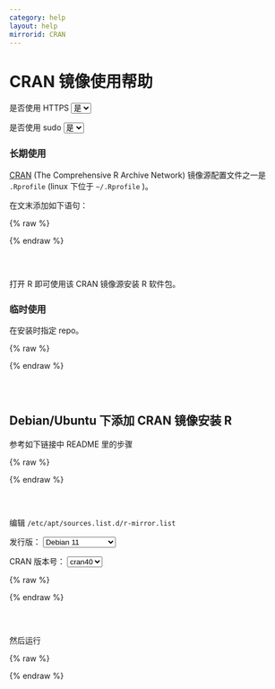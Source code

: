 ```yaml
---
category: help
layout: help
mirrorid: CRAN
---
```


# CRAN 镜像使用帮助

<form class="form-inline">
<div class="form-group">
	<label>是否使用 HTTPS</label>
	<select id="http-select" class="form-control content-select" data-target="#content-0,#content-1,#content-2,#content-3,#content-4">
	  <option data-http_protocol="https://" selected>是</option>
	  <option data-http_protocol="http://">否</option>
	</select>
</div>
</form>


<form class="form-inline">
<div class="form-group">
	<label>是否使用 sudo</label>
	<select id="sudo-select" class="form-control content-select" data-target="#content-0,#content-1,#content-2,#content-3,#content-4">
	  <option data-sudo="sudo " data-sudoE="sudo -E " selected>是</option>
	  <option data-sudo="" data-sudoE="">否</option>
	</select>
</div>
</form>



### 长期使用

[CRAN](https://cran.r-project.org/) (The Comprehensive R Archive Network) 镜像源配置文件之一是 `.Rprofile` (linux 下位于 `~/.Rprofile` )。

在文末添加如下语句：



{% raw %}
<script id="template-0" type="x-tmpl-markup">
options("repos" = c(CRAN="{{http_protocol}}{{mirror}}/"))
</script>
{% endraw %}

<p></p>

<pre>
<code id="content-0" class="language-r" data-template="#template-0" data-select="#http-select,#sudo-select">
</code>
</pre>


打开 R 即可使用该 CRAN 镜像源安装 R 软件包。

### 临时使用

在安装时指定 repo。



{% raw %}
<script id="template-1" type="x-tmpl-markup">
install.packages("lattice", repos="{{http_protocol}}{{mirror}}/")
</script>
{% endraw %}

<p></p>

<pre>
<code id="content-1" class="language-r" data-template="#template-1" data-select="#http-select,#sudo-select">
</code>
</pre>


## Debian/Ubuntu 下添加 CRAN 镜像安装 R

参考如下链接中 README 里的步骤



{% raw %}
<script id="template-2" type="x-tmpl-markup">
# Debian 帮助
{{http_protocol}}{{mirror}}/bin/linux/debian/
# Ubuntu 帮助
{{http_protocol}}{{mirror}}/bin/linux/ubuntu/fullREADME.html
</script>
{% endraw %}

<p></p>

<pre>
<code id="content-2" class="language-plaintext" data-template="#template-2" data-select="#http-select,#sudo-select">
</code>
</pre>


编辑 `/etc/apt/sources.list.d/r-mirror.list`



<form class="form-inline">
<div class="form-group">
  <label>发行版：</label>
    <select id="select-3-0" class="form-control content-select" data-target="#content-3">
      <option data-os_name="debian" data-release_name="bullseye" selected>Debian 11</option>
      <option data-os_name="debian" data-release_name="buster">Debian 10</option>
      <option data-os_name="debian" data-release_name="stretch">Debian 9</option>
      <option data-os_name="debian" data-release_name="jessie">Debian 8</option>
      <option data-os_name="ubuntu" data-release_name="jammy">Ubuntu 22.04 LTS</option>
      <option data-os_name="ubuntu" data-release_name="focal">Ubuntu 20.04 LTS</option>
      <option data-os_name="ubuntu" data-release_name="bionic">Ubuntu 18.04 LTS</option>
      <option data-os_name="ubuntu" data-release_name="xenial">Ubuntu 16.04 LTS</option>
    </select>
</div>
</form>

<form class="form-inline">
<div class="form-group">
  <label>CRAN 版本号：</label>
    <select id="select-3-1" class="form-control content-select" data-target="#content-3">
      <option data-version="cran40" selected>cran40</option>
      <option data-version="cran35">cran35</option>
      <option data-version="cran34">cran34</option>
    </select>
</div>
</form>

{% raw %}
<script id="template-3" type="x-tmpl-markup">
deb {{http_protocol}}{{mirror}}/bin/linux/{{os_name}} {{release_name}}-{{version}}/
</script>
{% endraw %}

<p></p>

<pre>
<code id="content-3" class="language-properties" data-template="#template-3" data-select="#http-select,#sudo-select,#select-3-0,#select-3-1">
</code>
</pre>


然后运行




{% raw %}
<script id="template-4" type="x-tmpl-markup">
# Debian 用户添加该公钥
{{sudo}}apt-key adv --keyserver keyserver.ubuntu.com --recv-key '95C0FAF38DB3CCAD0C080A7BDC78B2DDEABC47B7'
# Ubuntu 用户添加该公钥
{{sudo}}apt-key adv --keyserver keyserver.ubuntu.com --recv-keys E298A3A825C0D65DFD57CBB651716619E084DAB9
{{sudo}}apt-get update
{{sudo}}apt-get install r-base-dev
</script>
{% endraw %}

<p></p>

<pre>
<code id="content-4" class="language-bash" data-template="#template-4" data-select="#http-select,#sudo-select">
</code>
</pre>


